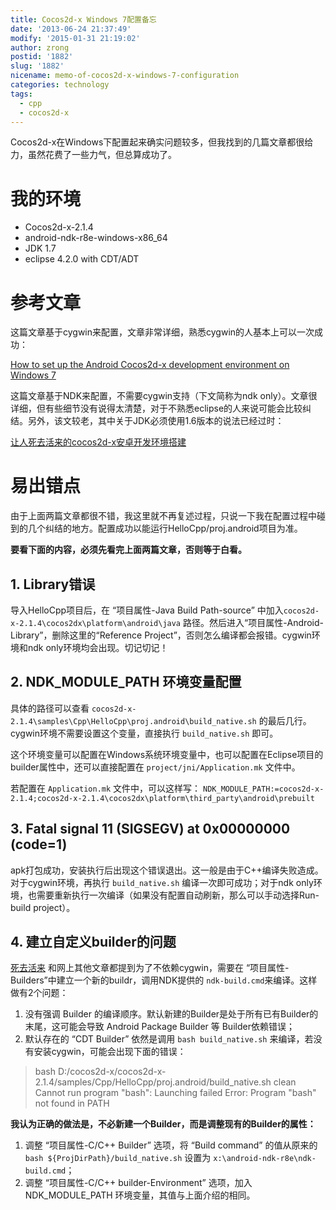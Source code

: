 ```yaml
---
title: Cocos2d-x Windows 7配置备忘
date: '2013-06-24 21:37:49'
modify: '2015-01-31 21:19:02'
author: zrong
postid: '1882'
slug: '1882'
nicename: memo-of-cocos2d-x-windows-7-configuration
categories: technology
tags:
  - cpp
  - cocos2d-x
---
```


Cocos2d-x在Windows下配置起来确实问题较多，但我找到的几篇文章都很给力，虽然花费了一些力气，但总算成功了。

# 我的环境

-   Cocos2d-x-2.1.4
-   android-ndk-r8e-windows-x86\_64
-   JDK 1.7
-   eclipse 4.2.0 with CDT/ADT

# 参考文章

这篇文章基于cygwin来配置，文章非常详细，熟悉cygwin的人基本上可以一次成功：

[How to set up the Android Cocos2d-x development environment on Windows 7](http://www.cocos2d-x.org/projects/cocos2d-x/wiki/How_to_set_up_the_android_cocos2d-x_development_environment_on_Windows_7)

这篇文章基于NDK来配置，不需要cygwin支持（下文简称为ndk only）。文章很详细，但有些细节没有说得太清楚，对于不熟悉eclipse的人来说可能会比较纠结。另外，该文较老，其中关于JDK必须使用1.6版本的说法已经过时：

[让人死去活来的cocos2d-x安卓开发环境搭建](http://www.cnblogs.com/ybgame/archive/2012/06/07/2540693.html)

<!--more-->
# 易出错点

由于上面两篇文章都很不错，我这里就不再复述过程，只说一下我在配置过程中碰到的几个纠结的地方。配置成功以能运行HelloCpp/proj.android项目为准。

**要看下面的内容，必须先看完上面两篇文章，否则等于白看。**

## 1. Library错误

导入HelloCpp项目后，在 “项目属性-Java Build Path-source” 中加入`cocos2d-x-2.1.4\cocos2dx\platform\android\java` 路径。然后进入“项目属性-Android-Library”，删除这里的“Reference Project”，否则怎么编译都会报错。cygwin环境和ndk only环境均会出现。切记切记！

## 2. NDK\_MODULE\_PATH 环境变量配置

具体的路径可以查看 `cocos2d-x-2.1.4\samples\Cpp\HelloCpp\proj.android\build_native.sh` 的最后几行。cygwin环境不需要设置这个变量，直接执行 `build_native.sh` 即可。

这个环境变量可以配置在Windows系统环境变量中，也可以配置在Eclipse项目的builder属性中，还可以直接配置在 `project/jni/Application.mk` 文件中。

若配置在 `Application.mk` 文件中，可以这样写： `NDK_MODULE_PATH:=cocos2d-x-2.1.4;cocos2d-x-2.1.4\cocos2dx\platform\third_party\android\prebuilt`

## 3. Fatal signal 11 (SIGSEGV) at 0x00000000 (code=1)

apk打包成功，安装执行后出现这个错误退出。这一般是由于C++编译失败造成。对于cygwin环境，再执行 `build_native.sh` 编译一次即可成功；对于ndk only环境，也需要重新执行一次编译（如果没有配置自动刷新，那么可以手动选择Run-build project）。

## 4. 建立自定义builder的问题

[死去活来](http://www.cnblogs.com/ybgame/archive/2012/06/07/2540693.html) 和网上其他文章都提到为了不依赖cygwin，需要在 “项目属性-Builders”中建立一个新的buildr，调用NDK提供的 `ndk-build.cmd`来编译。这样做有2个问题：

1.  没有强调 Builder 的编译顺序。默认新建的Builder是处于所有已有Builder的末尾，这可能会导致 Android Package Builder 等 Builder依赖错误；
2.  默认存在的 “CDT Builder” 依然是调用 `bash build_native.sh` 来编译，若没有安装cygwin，可能会出现下面的错误：  

> bash D:/cocos2d-x/cocos2d-x-2.1.4/samples/Cpp/HelloCpp/proj.android/build_native.sh clean Cannot run program "bash": Launching failed Error: Program "bash" not found in PATH

**我认为正确的做法是，不必新建一个Builder，而是调整现有的Builder的属性：**

1.  调整 “项目属性-C/C++ Builder” 选项，将 “Build command” 的值从原来的 `bash ${ProjDirPath}/build_native.sh` 设置为 `x:\android-ndk-r8e\ndk-build.cmd`；
2.  调整 “项目属性-C/C++ builder-Environment” 选项，加入 NDK\_MODULE\_PATH 环境变量，其值与上面介绍的相同。
